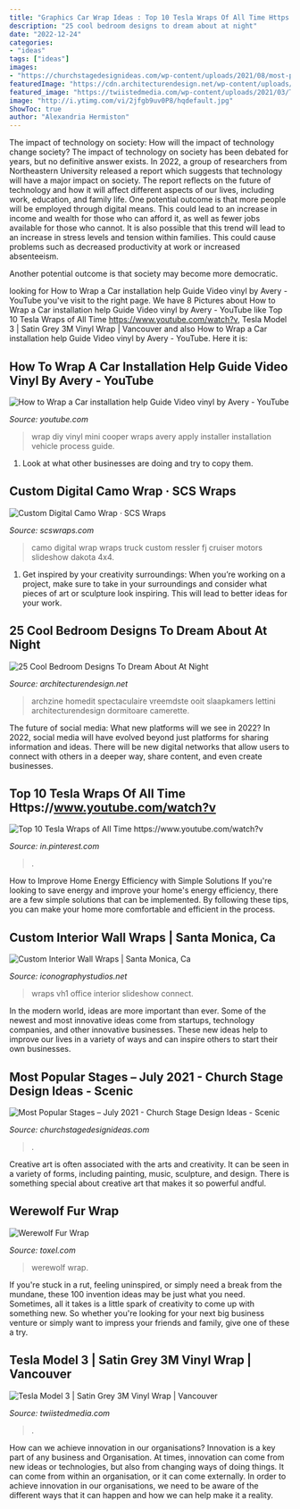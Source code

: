 ```yaml
---
title: "Graphics Car Wrap Ideas : Top 10 Tesla Wraps Of All Time Https://www.youtube.com/watch?v"
description: "25 cool bedroom designs to dream about at night"
date: "2022-12-24"
categories:
- "ideas"
tags: ["ideas"]
images:
- "https://churchstagedesignideas.com/wp-content/uploads/2021/08/most-popular-stage-designs.jpg"
featuredImage: "https://cdn.architecturendesign.net/wp-content/uploads/2014/09/24-unique-bed-in-car-shape.jpg"
featured_image: "https://twiistedmedia.com/wp-content/uploads/2021/03/Tesla_Model_3_wraps_satin_grey_twiistedmedia40-1024x1536.jpg"
image: "http://i.ytimg.com/vi/2jfgb9uv0P8/hqdefault.jpg"
ShowToc: true
author: "Alexandria Hermiston"
---
```



The impact of technology on society: How will the impact of technology change society?
The impact of technology on society has been debated for years, but no definitive answer exists. In 2022, a group of researchers from Northeastern University released a report which suggests that technology will have a major impact on society. The report reflects on the future of technology and how it will affect different aspects of our lives, including work, education, and family life. 
One potential outcome is that more people will be employed through digital means. This could lead to an increase in income and wealth for those who can afford it, as well as fewer jobs available for those who cannot. It is also possible that this trend will lead to an increase in stress levels and tension within families. This could cause problems such as decreased productivity at work or increased absenteeism. 

Another potential outcome is that society may become more democratic.

	

		
looking for How to Wrap a Car installation help Guide Video vinyl by Avery - YouTube you've visit to the right page. We have 8 Pictures about How to Wrap a Car installation help Guide Video vinyl by Avery - YouTube like Top 10 Tesla Wraps of All Time https://www.youtube.com/watch?v, Tesla Model 3 | Satin Grey 3M Vinyl Wrap | Vancouver and also How to Wrap a Car installation help Guide Video vinyl by Avery - YouTube. Here it is:
		
    
## How To Wrap A Car Installation Help Guide Video Vinyl By Avery - YouTube

<img loading=lazy src="http://i.ytimg.com/vi/2jfgb9uv0P8/hqdefault.jpg" onerror="this.onerror=null;this.src='https://tse2.mm.bing.net/th?id=OIP.cPWDXdWpm3MMi_p0KdwJAwHaFj&amp;pid=15.1';" alt="How to Wrap a Car installation help Guide Video vinyl by Avery - YouTube">

_Source: youtube.com_

>wrap diy vinyl mini cooper wraps avery apply installer installation vehicle process guide. 

	

1. Look at what other businesses are doing and try to copy them.

    
## Custom Digital Camo Wrap · SCS Wraps

<img loading=lazy src="http://scswraps.com/wp-content/gallery/digital-camo-truck-wrap/digital-camo-wrap_dakota-4x4_detail.jpg" onerror="this.onerror=null;this.src='https://tse3.mm.bing.net/th?id=OIP.nRIxufwG1MZzlqE1A4zUJwHaE8&amp;pid=15.1';" alt="Custom Digital Camo Wrap · SCS Wraps">

_Source: scswraps.com_

>camo digital wrap wraps truck custom ressler fj cruiser motors slideshow dakota 4x4. 

	

1. Get inspired by your creativity surroundings: When you’re working on a project, make sure to take in your surroundings and consider what pieces of art or sculpture look inspiring. This will lead to better ideas for your work.

    
## 25 Cool Bedroom Designs To Dream About At Night

<img loading=lazy src="https://cdn.architecturendesign.net/wp-content/uploads/2014/09/24-unique-bed-in-car-shape.jpg" onerror="this.onerror=null;this.src='https://tse3.mm.bing.net/th?id=OIP.-4ELo5yXT_nqAxC_ig_rRgHaGM&amp;pid=15.1';" alt="25 Cool Bedroom Designs To Dream About At Night">

_Source: architecturendesign.net_

>archzine homedit spectaculaire vreemdste ooit slaapkamers lettini architecturendesign dormitoare camerette. 

	

The future of social media: What new platforms will we see in 2022?
In 2022, social media will have evolved beyond just platforms for sharing information and ideas. There will be new digital networks that allow users to connect with others in a deeper way, share content, and even create businesses.

    
## Top 10 Tesla Wraps Of All Time Https://www.youtube.com/watch?v

<img loading=lazy src="https://i.pinimg.com/736x/b4/2a/8c/b42a8c434f8e36338ead6fe1be0f79e7.jpg" onerror="this.onerror=null;this.src='https://tse1.mm.bing.net/th?id=OIP.e1SlIqEa5ovhrvVTRTebDQHaHa&amp;pid=15.1';" alt="Top 10 Tesla Wraps of All Time https://www.youtube.com/watch?v">

_Source: in.pinterest.com_

>. 

	

How to Improve Home Energy Efficiency with Simple Solutions
If you're looking to save energy and improve your home's energy efficiency, there are a few simple solutions that can be implemented. By following these tips, you can make your home more comfortable and efficient in the process.

    
## Custom Interior Wall Wraps | Santa Monica, Ca

<img loading=lazy src="https://www.iconographystudios.net/wp-content/gallery/vh1-wall-wraps-black/vh1-wall-wraps-14.jpg" onerror="this.onerror=null;this.src='https://tse1.mm.bing.net/th?id=OIP.GWYsDjOzXnLO87UBausx-gHaFj&amp;pid=15.1';" alt="Custom Interior Wall Wraps | Santa Monica, Ca">

_Source: iconographystudios.net_

>wraps vh1 office interior slideshow connect. 

	

In the modern world, ideas are more important than ever. Some of the newest and most innovative ideas come from startups, technology companies, and other innovative businesses. These new ideas help to improve our lives in a variety of ways and can inspire others to start their own businesses.

    
## Most Popular Stages – July 2021 - Church Stage Design Ideas - Scenic

<img loading=lazy src="https://churchstagedesignideas.com/wp-content/uploads/2021/08/most-popular-stage-designs.jpg" onerror="this.onerror=null;this.src='https://tse2.mm.bing.net/th?id=OIP.6twk0We_2TnSYG-66jcV7AHaDs&amp;pid=15.1';" alt="Most Popular Stages – July 2021 - Church Stage Design Ideas - Scenic">

_Source: churchstagedesignideas.com_

>. 

	

Creative art is often associated with the arts and creativity. It can be seen in a variety of forms, including painting, music, sculpture, and design. There is something special about creative art that makes it so powerful andful.

    
## Werewolf Fur Wrap

<img loading=lazy src="http://www.toxel.com/wp-content/uploads/2014/09/wolfwrap02.jpg" onerror="this.onerror=null;this.src='https://tse4.mm.bing.net/th?id=OIP.k0uxkkkyHchJFv_SOjBhzgHaJU&amp;pid=15.1';" alt="Werewolf Fur Wrap">

_Source: toxel.com_

>werewolf wrap. 

	

If you're stuck in a rut, feeling uninspired, or simply need a break from the mundane, these 100 invention ideas may be just what you need. Sometimes, all it takes is a little spark of creativity to come up with something new. So whether you're looking for your next big business venture or simply want to impress your friends and family, give one of these a try.

    
## Tesla Model 3 | Satin Grey 3M Vinyl Wrap | Vancouver

<img loading=lazy src="https://twiistedmedia.com/wp-content/uploads/2021/03/Tesla_Model_3_wraps_satin_grey_twiistedmedia40-1024x1536.jpg" onerror="this.onerror=null;this.src='https://tse3.mm.bing.net/th?id=OIP.UlWseI6qFkUzPtGBmX1RTQHaLH&amp;pid=15.1';" alt="Tesla Model 3 | Satin Grey 3M Vinyl Wrap | Vancouver">

_Source: twiistedmedia.com_

>. 

	

How can we achieve innovation in our organisations?
Innovation is a key part of any business and Organisation. At times, innovation can come from new ideas or technologies, but also from changing ways of doing things. It can come from within an organisation, or it can come externally. In order to achieve innovation in our organisations, we need to be aware of the different ways that it can happen and how we can help make it a reality.

